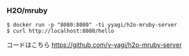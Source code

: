 ### H2O/mruby

```
$ docker run -p "8080:8080" -ti yyagi/h2o-mruby-server
$ curl http://localhost:8080/hello
```

コードはこちら https://github.com/y-yagi/h2o-mruby-server
